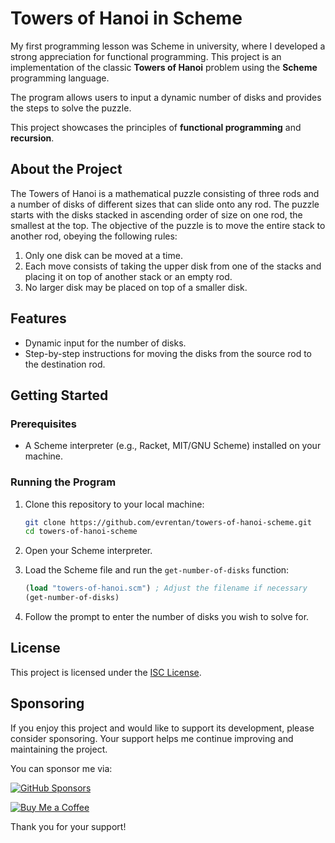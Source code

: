 # Towers of Hanoi in Scheme

My first programming lesson was Scheme in university, where I developed a strong appreciation for functional programming. This project is an implementation of the classic **Towers of Hanoi** problem using the **Scheme** programming language.

The program allows users to input a dynamic number of disks and provides the steps to solve the puzzle.

This project showcases the principles of **functional programming** and **recursion**.

## About the Project

The Towers of Hanoi is a mathematical puzzle consisting of three rods and a number of disks of different sizes that can slide onto any rod. The puzzle starts with the disks stacked in ascending order of size on one rod, the smallest at the top. The objective of the puzzle is to move the entire stack to another rod, obeying the following rules:

1. Only one disk can be moved at a time.
2. Each move consists of taking the upper disk from one of the stacks and placing it on top of another stack or an empty rod.
3. No larger disk may be placed on top of a smaller disk.

## Features

- Dynamic input for the number of disks.
- Step-by-step instructions for moving the disks from the source rod to the destination rod.

## Getting Started

### Prerequisites

- A Scheme interpreter (e.g., Racket, MIT/GNU Scheme) installed on your machine.

### Running the Program

1. Clone this repository to your local machine:
   ```bash
   git clone https://github.com/evrentan/towers-of-hanoi-scheme.git
   cd towers-of-hanoi-scheme
   ```

2. Open your Scheme interpreter.

3. Load the Scheme file and run the `get-number-of-disks` function:
   ```scheme
   (load "towers-of-hanoi.scm") ; Adjust the filename if necessary
   (get-number-of-disks)
   ```

4. Follow the prompt to enter the number of disks you wish to solve for.

## License

This project is licensed under the [ISC License](LICENSE).

## Sponsoring

If you enjoy this project and would like to support its development, please consider sponsoring. Your support helps me continue improving and maintaining the project.

You can sponsor me via:

[![GitHub Sponsors](https://img.shields.io/badge/Sponsor%20on-GitHub-blue?style=for-the-badge&logo=github)][github-sponsors-url]

[![Buy Me a Coffee](https://img.shields.io/badge/Buy%20Me%20a%20Coffee-yellow?style=for-the-badge&logo=buy-me-a-coffee)][buy-me-a-coffee-url]

Thank you for your support!

[github-sponsors-url]: https://github.com/sponsors/evrentan
[buy-me-a-coffee-url]: https://www.buymeacoffee.com/evrentan

